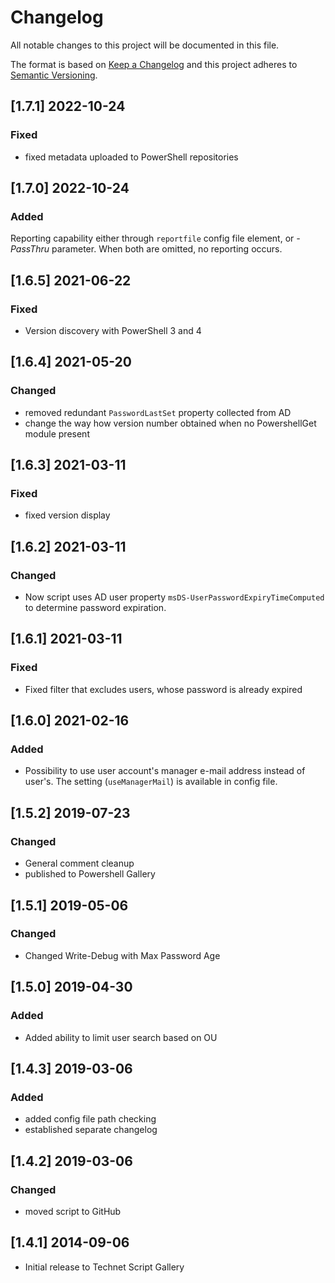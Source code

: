 # Changelog

All notable changes to this project will be documented in this file.

The format is based on [Keep a Changelog](http://keepachangelog.com/en/1.0.0/)
and this project adheres to [Semantic Versioning](http://semver.org/spec/v2.0.0.html).

## [1.7.1] 2022-10-24

### Fixed

- fixed metadata uploaded to PowerShell repositories

## [1.7.0] 2022-10-24

### Added

Reporting capability either through `reportfile` config file element,
or _-PassThru_ parameter.  When both are omitted, no reporting occurs.

## [1.6.5] 2021-06-22

### Fixed

- Version discovery with PowerShell 3 and 4

## [1.6.4] 2021-05-20

### Changed

- removed redundant `PasswordLastSet` property collected from AD
- change the way how version number obtained when no PowershellGet module
  present

## [1.6.3] 2021-03-11

### Fixed

- fixed version display

## [1.6.2] 2021-03-11

### Changed

- Now script uses AD user property `msDS-UserPasswordExpiryTimeComputed` to
  determine password expiration.

## [1.6.1] 2021-03-11

### Fixed

- Fixed filter that excludes users, whose password is already expired

## [1.6.0] 2021-02-16

### Added

- Possibility to use user account's manager e-mail address instead of user's.
  The setting (`useManagerMail`) is available in config file.

## [1.5.2] 2019-07-23

### Changed

- General comment cleanup
- published to Powershell Gallery

## [1.5.1] 2019-05-06

### Changed

- Changed Write-Debug with Max Password Age

## [1.5.0] 2019-04-30

### Added

- Added ability to limit user search based on OU

## [1.4.3] 2019-03-06

### Added

- added config file path checking
- established separate changelog

## [1.4.2] 2019-03-06

### Changed

- moved script to GitHub

## [1.4.1] 2014-09-06

- Initial release to Technet Script Gallery
